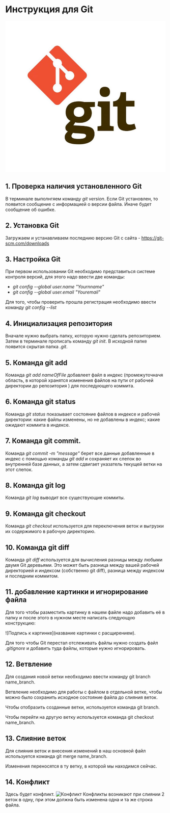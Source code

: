 # Инструкция для Git
![Логотип Git](gitLogo.jpg)
## 1. Проверка наличия установленного Git

В терминале выполнгяем команду *git version*.
Если Git установлен, то появится сообщение с информацией о версии файла.
Иначе будет сообщение об ошибке.

## 2. Установка Git

Загружаем и устанавливаем последнию версию Git с сайта - <https://git-scm.com/downloads>

## 3. Настройка Git

При первом использовании Git необходимо представиться системе контроля версий, для этого надо ввести две команды:

- *git config --global user.name "Yournname"*
- *git config --global user.email "Youremail"*

Для того, чтобы проверить прошла регистрация необходимо ввести команду *git config --list*

## 4. Инициализация репозитория 
Вначале нужно выбрать папку, которую нужно сделать репозиторием. Затем в терминале прописать команду *git init*. 
В исходной папке появится скрытая папка *.git*.

## 5. Команда git add 
Команда *git add nameOfFile* добавлеет файл в индекс (промежуточначя область, в которой хранятся изменения файлов на пути от рабочей директории до репозитория ) для последующего коммита. 

## 6. Команда git status

Команда *git status* показывает состояние файлов в индексе и рабочей директории: какие файлы изменены, но не добавлены в индекс; какие ожидают коммита в индексе.

## 7. Команда git commit.
Команда *git commit -m "message"* берет все данные добавленные в индекс с помощью команды *git add* и сохраняет их слепок во внутренней базе данных, а затем сдвигает указатель текущей ветки на этот слепок.

## 8. Команда git log 
 
Команда *git log* выводит все существующие коммиты.
## 9. Команда git checkout
Команда *git checkout* используется для переключения веток и выгрузки их содержимого в рабочую директорию.
## 10. Команда git diff
Команда *git diff* используется для вычисления разницы между любыми двумя Git деревьями. Это может быть разница между вашей рабочей директорией и индексом (собственно git diff), разница между индексом и последним коммитом.
## 11. добавление картинки и игнорирование файла

Для того чтобы разместить картинку в нашем файле надо добавить её в папку и после этого в нужном месте написать следующую конструкцию:

![Подпись к картинке](название картинки с расщирением).

Для того чтобы Git перестал отслеживать файлы нужно создать файл *.gitignore* и добавить туда файлы, которые нужно игнорировать.
## 12. Ветвление
Для создания новой ветки необходимо ввести команду git branch name_branch.

Ветвление необходимо для работы с файлом в отдельной ветке, чтобы можно было сохранить исходное состояние файла до слияния веток.

Чтобы отобразить созданные ветки, используется команда git branch.

Чтобы перейти на другую ветку используется команда git checkout name_branch. 
## 13. Слияние веток 

Для слияния веток и внесения изменений в наш основной файл используется команда git merge name_branch.

Изменения переносятся в ту ветку, в которой мы находимся сейчас.
## 14. Конфликт
Здесь будет конфликт.
![Конфликт](conflict.jpg)
Конфликты возникают при слиянии 2 веток в одну, при этом должна быть изменена одна и та же строка файла.